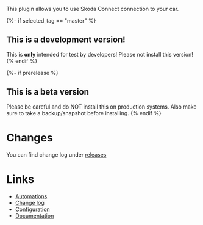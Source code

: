 
This plugin allows you to use Skoda Connect connection to your car.

{%- if selected_tag == "master" %}
## This is a development version!
This is **only** intended for test by developers!
Please not install this version!
{% endif %}

{%- if prerelease %}
## This is a beta version
Please be careful and do NOT install this on production systems. Also make sure to take a backup/snapshot before installing.
{% endif %}

# Changes
You can find change log under [releases](https://github.com/lendy007/homeassistant-skodaconnect/releases)

# Links
- [Automations](https://github.com/lendy007/homeassistant-skodaconnect/blob/main/README.md#automations)
- [Change log](https://github.com/lendy007/homeassistant-skodaconnect/releases)
- [Configuration](https://github.com/lendy007/homeassistant-skodaconnect/blob/main/README.md#configure)
- [Documentation](https://github.com/lendy007/homeassistant-skodaconnect/blob/main/README.md)

